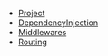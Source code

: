 - [Project](https://github.com/7bitcoder/SevenBitRest)
- [DependencyInjection](./DependencyInjection.md)
- [Middlewares](./Middlewares.md)
- [Routing](./Routing.md)